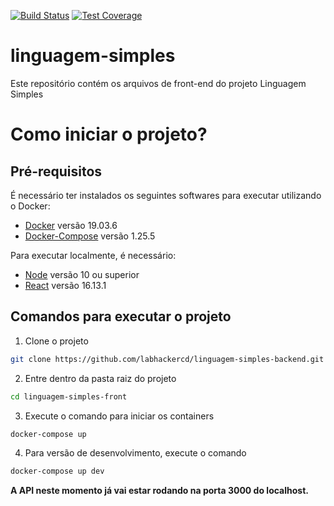 [![Build Status](https://travis-ci.org/labhackercd/linguagem-simples-front.svg?branch=master)](https://travis-ci.org/labhackercd/linguagem-simples-frontend)
[![Test Coverage](https://api.codeclimate.com/v1/badges/03e26f6afcb7d21ba77f/test_coverage)](https://codeclimate.com/github/labhackercd/linguagem-simples-front/test_coverage)

# linguagem-simples
Este repositório contém os arquivos de front-end do projeto Linguagem Simples


# Como iniciar o projeto?

## Pré-requisitos
É necessário ter instalados os seguintes softwares para executar utilizando o Docker:
* [Docker](https://docs.docker.com/engine/install/) versão 19.03.6
* [Docker-Compose](https://docs.docker.com/compose/install/) versão 1.25.5

Para executar localmente, é necessário:
* [Node](https://nodejs.org/en/) versão 10 ou superior
* [React](https://reactjs.org/) versão 16.13.1

## Comandos para executar o projeto
1. Clone o projeto
```bash
git clone https://github.com/labhackercd/linguagem-simples-backend.git
```
2. Entre dentro da pasta raiz do projeto
```bash
cd linguagem-simples-front
```

3. Execute o comando para iniciar os containers 
```bash
docker-compose up
```

4. Para versão de desenvolvimento, execute o comando 
```bash
docker-compose up dev
```
**A API neste momento já vai estar rodando na porta 3000 do localhost.**
